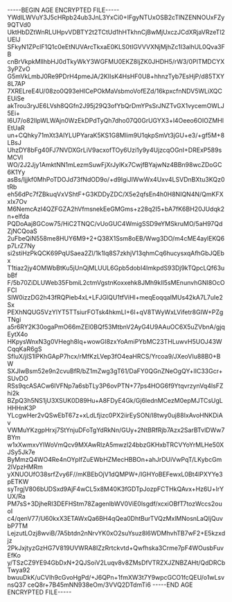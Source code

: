 -----BEGIN AGE ENCRYPTED FILE-----
YWdlLWVuY3J5cHRpb24ub3JnL3YxCi0+IFgyNTUxOSB2cTlNZENNOUxFZy9QTVd0
UktHbDZtWnRLUHpvVDBTY2t2TCtUd1hHTkhnCjBwMjUxczJCdXRjaVRzeTl2UElJ
SFkyN1ZPclF1Q1c0eEtNUVArcTkxaE0KLS0tIGVVVXNjMjhZc1I3alhUL0Qva3FB
cnBrVkpkMllhbHJ0dTkyWkY3WGFMU0EKZ8ljZK0JHDH5/rW3/0PITMDCYX3yPZvO
G5mVkLmbJ0Re9PDrH4pmeJA/2KIIsK4HsHF0U8+hhnzTyb7EsHjP/d85TXY8L7AP
7XRELreE4U/08zo0Q93eHlCePOkMaVsbmoVofEZd/16kpxcfnNDV5WLiXQCEUiSe
akTrou3ryJE6LVsh8QGfn2J95j29Q3ofYbQrDmYPsSrJNZTvGX1vycemOWLJ5Ei+
I6U7/o82IlpWLWAjn0WzEkDPdTyQh7dho07Q0GrUGYX3+l4Oeeo6OIOZMHlEtUaR
un+CQhky71mXt3AlYLUPYaraK5KS1G8MIim9U1qkpSmVt3jGU+e3/+gf5M+8LBsJ
UhzDY8bFg40FJ7NVDXGrLiV9acxofTOy6Uzi1y9y4UjzcqOGnI+DRExP589sMCVI
WO/2J2Jjy1AmktNN1mLezmSuwFjXrJylKx7CwjfBYajwNz4BBn98wcZDoGC6K1Yy
asBs/Ijjkf0MhPoTDOJd73fNdOD9o/+d9IgiJIWwWx4Uxv4LSVDnBXtu3KQz0tRb
eh56dPc7fZBkuqVxVShtF+G3KDDyZDC/X5e2qfsEn4h0H8NIQN4N/QmKFXxIx7Ov
M6NemcAzI4QZFGZA2hVfmsnekEeGMGms+z28q2I5+bA7fK6BH20JUdqk2n+elfda
PQDoAaj8GCow75/HiC2TNQC/vUoGUC4WmigSSD9eYMSkruMO/5aH97QdZjNCQoaS
2uFbeQiN558me8HUY6M9+2+Q38X1Ssm8oEB/Wwg3DO/m4cME4aylEKQ6p7LrZ7Ny
si2stiHzPkQCK69PqUSaea2Zl/1k1lq8S7zkhjV13qhmCq6hucysxqAfhGbJQEbx
T1tiaz2jy4OMWbBtKu5jUnQjMLUUL6Gpb5dobI4ImkpdS93Dj9kTQpcLQf63ubBf
F/5b70ZiDLUWeb35FbmiL2ctmVgstnKoxxehk8JMh9kIl5sMEnunvhGNI8OcOFCl
SIW0izzDG2h43fRQPieb4xL+LFJGlQU1tfViHl+meqEoqqaIMUs42kA7L7uIe2Sx
PEXhNQUG5VzYlYT5TTsiurFOTsk4hkmLI+6I+qV8TWyWxLVifetr8GIW+PZgTNgi
a5r6RY2K30ogaPmO66mZEl0BQf53MtbnV2AyG4U9AAuOC6X5uZVbnA/gjqEytX4o
HKpysWnxN3g0VHegh8Iq+wowGI8zxYoAmiPYbMC23THLuwvH5UOJ43WCqqKaR6gS
SfIuX/jIS1lPKhGApP7hcx/rMfKzLVep3fO4eaHRCS/Yrcoa9/JXeoVIu88B0+BW
SXJIwBsm52e9n2cvuBfR/bZ1mZwg3gT61/DaFY0QGnZNeOgQY+lIC33Gcr+SUvDO
RSs9qcASACw6IVFNp7a6sbTLy3P6ovPTN+77ps4HOG6f9YtqvrzynVq4IsFZhi2k
BZpQ3h5NS1jU3XSUK0D89Hu+A8FDyE4Gk/Gj6lednMCezM0epMJTCsUgLHHHnK3P
YLcgwHer2vQSwEbT67z+xLdLfjizc0PX2iirEySON/I8twy0uj88IxAvoHNKDiAv
VWMuYKzgpHrxj7StYnjuDFoTgYdRkNn/GUy+2NtBRfRjb7Azx2SarBTvlDWw7BYm
w1xXwmxvYIWoVmQcv9MXAwRlzA5mwzl24bbzGKHxbTRCVYoYrMLHe50XJSy5Jk7e
ByMmzQ4WO4Re4nOYpIfZuEWbHZMecHBBOn+ahJrDUiVwPqT/LKybcGm2lVpzHMRm
yXNUOUfO38srfZvy6F//mKBEbOjV1dQMPW+/IGHYoBEFewxL0Bt4lPXYYe3pETKW
syTrgjV806bUDSxd9AjF4wCL5x8M40K3fGDTpJozpFCTHkQAvx+Hz6U+lrYUX/Ra
PM7sS+3DjheRI3DEFHStm78ZagenIbWV0ViE0lsgdf/xcxiOBfT7tozWccs2ouoI
c4/qenV77/U60kxX3ETAWxQa6BH4qQea0DhtBurTVQzMxlMNosnLaQIjQuvbP7TM
LejzutLOzj8wviB/7A5btdn2nNrvYK0xO2suYsuz8l6WDMhvhTB7wF2+E5kzxdjz
2PkJxjtyzGzHG7V819UVWRA8IZzRrtckvtd+Qwfhska3Crme7pF4WOusbFuvEfKo
y/TSzCZ9YE94GbDxN+2QJSoiV2Luqv8v8ZMsDfVTRZXJZNBZAHt/QdDRCbTwya92
bwuuDkK/uCVIh9cGvoHgPd/+J6QPn+1fmXW3t7Y9wpcGCO1fcQEU/o1wLsvnsQ37
ceQ8r+7B45mNN938eOm/3VVQ2DTdmTi6
-----END AGE ENCRYPTED FILE-----
